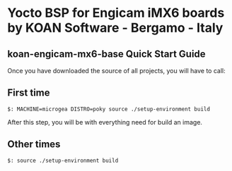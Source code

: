 # Yocto BSP for Engicam iMX6 boards by KOAN Software - Bergamo - Italy

## koan-engicam-mx6-base Quick Start Guide

Once you have downloaded the source of all projects, you will have to
call:

## First time

```
$: MACHINE=microgea DISTRO=poky source ./setup-environment build
```
After this step, you will be with everything need for build an image.

## Other times

```
$: source ./setup-environment build
```